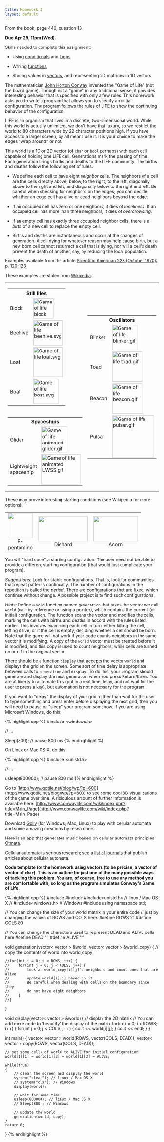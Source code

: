 ```yaml
---
title: Homework 3
layout: default
---
```


From the book, page 440, question 13.

**Due Apr 25, 11pm (Wed).**

Skills needed to complete this assignment:

  - Using [conditionals](/cse230/lecture/conditionals.html) and
    [loops](/cse230/lecture/loops.html)

  - Writing [functions](/cse230/lecture/functions.html)

  - Storing values in [vectors](/cse230/lecture/vectors.html), and
    representing 2D matrices in 1D vectors

The mathematician
[John Horton Conway](http://en.wikipedia.org/wiki/John_Horton_Conway)
invented the "Game of Life" (not the board game). Though not a "game"
in any traditional sense, it provides interesting behavior that is
specified with only a few rules. This homework asks you to write a
program that allows you to specify an initial configuration. The
program follows the rules of LIFE to show the continuing behavior of
the configuration.

LIFE is an organism that lives in a discrete, two-dimensional
world. While this world is actually unlimited, we don't have that
luxury, so we restrict the world to 80 characters wide by 22 character
positions high. If you have access to a larger screen, by all means
use it. It is your choice to make the edges "wrap around" or not.

This world is a 1D or 2D vector (of `char` or `bool` perhaps) with
each cell capable of holding one LIFE cell. Generations mark the
passing of time. Each generation brings births and deaths to the LIFE
community. The births and deaths follow the following set of rules.

  * We define each cell to have eight *neighbor* cells. The neighbors
    of a cell are the cells directly above, below, to the right, to
    the left, diagonally above to the right and left, and diagonally
    below to the right and left. Be careful when checking for
    neighbors on the edges; you can decide whether an edge cell has
    alive or dead neighbors beyond the edge.

  * If an occupied cell has zero or one neighbors, it dies of
    *loneliness*. If an occupied cell has more than three neighbors,
    it dies of *overcrowding*.

  * If an empty cell has exactly three occupied neighbor cells, there
    is a *birth* of a new cell to replace the empty cell.

  * Births and deaths are instantaneous and occur at the changes of
    generation. A cell dying for whatever reason may help cause birth,
    but a new born cell cannot resurrect a cell that is dying, nor
    will a cell's death prevent the death of another, say, by reducing
    the local population.

Examples available from the article <a
href="http://www.ibiblio.org/lifepatterns/october1970.html">Scientific
American 223 (October 1970): p. 120-123</a>

These examples are stolen from <a
href="http://en.wikipedia.org/wiki/Conway%27s_Game_of_Life">Wikipedia</a>.

<div style="font-size: 80%">
  <table border="0" cellpadding="6"
         style="margin-left:auto;margin-right:auto; border: 0;">
    <tr style="border-bottom: 0;">
      <td>
        <table class="wikitable">
          <tr>
            <th colspan="2">Still lifes</th>
          </tr>
          <tr>
            <td>Block</td>
            <td><a href="http://www.wikipedia.org/wiki/File:Game_of_life_block_with_border.svg" class="image"><img alt="Game of life block with border.svg" src="//upload.wikimedia.org/wikipedia/commons/thumb/9/96/Game_of_life_block_with_border.svg/66px-Game_of_life_block_with_border.svg.png" width="66" height="66" /></a></td>
          </tr>
          <tr>
            <td>Beehive</td>
            <td><a href="http://www.wikipedia.org/wiki/File:Game_of_life_beehive.svg" class="image"><img alt="Game of life beehive.svg" src="//upload.wikimedia.org/wikipedia/commons/thumb/6/67/Game_of_life_beehive.svg/98px-Game_of_life_beehive.svg.png" width="98" height="82" /></a></td>
          </tr>
          <tr>
            <td>Loaf</td>
            <td><a href="http://www.wikipedia.org/wiki/File:Game_of_life_loaf.svg" class="image"><img alt="Game of life loaf.svg" src="//upload.wikimedia.org/wikipedia/commons/thumb/f/f4/Game_of_life_loaf.svg/98px-Game_of_life_loaf.svg.png" width="98" height="98" /></a></td>
          </tr>
          <tr>
            <td>Boat</td>
            <td><a href="http://www.wikipedia.org/wiki/File:Game_of_life_boat.svg" class="image"><img alt="Game of life boat.svg" src="//upload.wikimedia.org/wikipedia/commons/thumb/7/7f/Game_of_life_boat.svg/82px-Game_of_life_boat.svg.png" width="82" height="82" /></a></td>
          </tr>
        </table>
      </td>
      <td rowspan="2">
        <table class="wikitable">
          <tr>
            <th colspan="2">Oscillators</th>
          </tr>
          <tr>
            <td>Blinker</td>
            <td><a href="http://www.wikipedia.org/wiki/File:Game_of_life_blinker.gif" class="image"><img alt="Game of life blinker.gif" src="//upload.wikimedia.org/wikipedia/commons/9/95/Game_of_life_blinker.gif" width="82" height="82" /></a></td>
          </tr>
          <tr>
            <td>Toad</td>
            <td><a href="http://www.wikipedia.org/wiki/File:Game_of_life_toad.gif" class="image"><img alt="Game of life toad.gif" src="//upload.wikimedia.org/wikipedia/commons/1/12/Game_of_life_toad.gif" width="98" height="98" /></a></td>
          </tr>
          <tr>
            <td>Beacon</td>
            <td><a href="http://www.wikipedia.org/wiki/File:Game_of_life_beacon.gif" class="image"><img alt="Game of life beacon.gif" src="//upload.wikimedia.org/wikipedia/commons/1/1c/Game_of_life_beacon.gif" width="98" height="98" /></a></td>
          </tr>
          <tr>
            <td>Pulsar</td>
            <td><a href="http://www.wikipedia.org/wiki/File:Game_of_life_pulsar.gif" class="image"><img alt="Game of life pulsar.gif" src="//upload.wikimedia.org/wikipedia/commons/0/07/Game_of_life_pulsar.gif" width="137" height="137" /></a></td>
          </tr>
        </table>
      </td>
    </tr>
    <tr style="border: 0px;"0>
      <td>
        <table class="wikitable">
          <tr>
            <th colspan="2">Spaceships</th>
          </tr>
          <tr>
            <td>Glider</td>
            <td><a href="http://www.wikipedia.org/wiki/File:Game_of_life_animated_glider.gif" class="image"><img alt="Game of life animated glider.gif" src="//upload.wikimedia.org/wikipedia/commons/f/f2/Game_of_life_animated_glider.gif" width="84" height="84" /></a></td>
          </tr>
          <tr>
            <td>Lightweight spaceship</td>
            <td><a href="http://www.wikipedia.org/wiki/File:Game_of_life_animated_LWSS.gif" class="image"><img alt="Game of life animated LWSS.gif" src="//upload.wikimedia.org/wikipedia/commons/3/37/Game_of_life_animated_LWSS.gif" width="126" height="98" /></a></td>
          </tr>
        </table>
      </td>
      <td></td>
    </tr>
  </table>
</div>

These may prove interesting starting conditions (see Wikipedia for
more options).

<table align="center" style="text-align: center; border: 0;">
  <tr style="border-bottom: 0;">
    <td>
      <div class="thumb tright">
        <div class="thumbinner" style="width:84px;"><a href="http://www.wikipedia.org/wiki/File:Game_of_life_fpento.svg" class="image"><img alt="" src="//upload.wikimedia.org/wikipedia/commons/thumb/1/1c/Game_of_life_fpento.svg/82px-Game_of_life_fpento.svg.png" width="82" height="82" class="thumbimage" /></a>
          <div class="thumbcaption">F-pentomino</div>
        </div>
      </div>
    </td>
    <td>
      <div class="thumb tright">
        <div class="thumbinner" style="width:164px;"><a href="http://www.wikipedia.org/wiki/File:Game_of_life_diehard.svg" class="image"><img alt="" src="//upload.wikimedia.org/wikipedia/commons/thumb/9/99/Game_of_life_diehard.svg/162px-Game_of_life_diehard.svg.png" width="162" height="82" class="thumbimage" /></a>
          <div class="thumbcaption">Diehard</div>
        </div>
      </div>
    </td>
    <td>
      <div class="thumb tright">
        <div class="thumbinner" style="width:148px;"><a href="http://www.wikipedia.org/wiki/File:Game_of_life_acorn.svg" class="image"><img alt="" src="//upload.wikimedia.org/wikipedia/commons/thumb/b/b9/Game_of_life_acorn.svg/146px-Game_of_life_acorn.svg.png" width="146" height="82" class="thumbimage" /></a>
          <div class="thumbcaption">Acorn</div>
        </div>
      </div>
    </td>
  </tr>
</table>

You will "hard code" a starting configuration. The user need not be
able to provide a different starting configuration (that would just
complicate your program).

*Suggestions:* Look for stable configurations. That is, look for
communities that repeat patterns continually. The number of
configurations in the repetition is called the *period*. There are
configurations that are fixed, which continue without change. A
possible project is to find such configurations.

*Hints:* Define a `void` function named `generation` that takes the
vector we call `world` (call-by-reference or using a pointer), which
contains the current (or initial) configuration. The function scans
the vector and modifies the cells, marking the cells with births and
deaths in accord with the rules listed earlier. This involves
examining each cell in turn, either killing the cell, letting it live,
or if the cell is empty, deciding whether a cell should be born. Note
that the game will not work if your code counts neighbors in the same
vector it is modifying. A copy of the `world` vector must be created
before it is modified, and this copy is used to count neighbors, while
cells are turned on or off in the original vector.

There should be a function `display` that accepts the vector `world`
and displays the grid on the screen. Some sort of time delay is
appropriate between calls to `generation` and `display`. To do this,
your program should generate and display the next generation when you
press Return/Enter. You are at liberty to automate this (put in a real
time delay, and not wait for the user to press a key), but automation
is not necessary for the program.

If you want to "delay" the display of your grid, rather than wait for
the user to type something and press enter before displaying the next
grid, then you will need to pause or "sleep" your program somehow. If
you are using Microsoft Windows, do this:

{% highlight cpp %}
#include <windows.h>

// ...

Sleep(800); // pause 800 ms
{% endhighlight %}

On Linux or Mac OS X, do this:

{% highlight cpp %}
#include <unistd.h>

// ...

usleep(800000); // pause 800 ms
{% endhighlight %}

Go to
[http://www.qotile.net/blog/wp/?p=600](http://www.qotile.net/blog/wp/?p=600)
to see some cool 3D visualizations of the game over time. A ridiculous
amount of further information is available here:
[http://www.conwaylife.com/wiki/index.php?title=Main_Page](http://www.conwaylife.com/wiki/index.php?title=Main_Page)

Download <a href="http://golly.sourceforge.net/">Golly</a> (for
Windows, Mac, Linux) to play with cellular automata and some amazing
creations by researchers.

Here is an app that generates music based on cellular automata
principles: [Otmata](http://www.earslap.com/projectslab/otomata).

Cellular automata is serious research; see a
[list of journals](http://uncomp.uwe.ac.uk/genaro/Cellular_Automata_Repository/Journals.html)
that publish articles about cellular automata.

**Code template for the homework using vectors (to be precise, a vector of vector of `char`). This is an outline 
for just one of the many possible ways of tackling this problem. You are, of course, free to use any method you 
are comfortable with, so long as the program simulates Conway's Game of Life.**

{% highlight cpp %}
#include<iostream>
#include<vector>
#include<unistd.h> // linux / Mac OS X
// #include<windows.h> // Windows
#include<cstdlib>
using namespace std;

// You can change the size of your world matrix in your entire code 
// just by changing the values of ROWS and COLS here.
#define ROWS 21
#define COLS 80

// You can change the characters used to represent DEAD and ALIVE cells here
#define DEAD  ' '
#define ALIVE '*'

void generation(vector< vector<char> > &world, 
                vector< vector<char> > &world_copy)
{
    // copy the contents of world into world_copy

    //for(int i = 0; i < ROWS; i++) {
    //    for(int j = 0; j < COLS; j++) {
    //        look at world_copy[i][j]'s neighbors and count ones that are alive
    //        update world[i][j] based on it
    //        Be careful when dealing with cells on the boundary since they 
    //        do not have eight neighbors
    //    }
    //}
}

void display(vector< vector<char> > &world)
{
    // display the 2D matrix
    // You can add more code to 'beautify' the display of the matrix
    for(int i = 0; i < ROWS; i++)
        {
            for(int j = 0; j < COLS; j++)
            {
                cout << world[i][j];
            }
            cout << endl;
        }
}

int main()
{
    vector< vector<char> > world(ROWS, vector<char>(COLS, DEAD));
    vector< vector<char> > copy(ROWS, vector<char>(COLS, DEAD));

    // set some cells of world to ALIVE for initial configuration
    world[1][1] = world[1][2] = world[1][3] = ALIVE;

    while(true)
    {
        // clear the screen and display the world
        system("clear"); // linux / Mac OS X
        // system("cls"); // Windows
        display(world);

        // wait for some time
        usleep(800000); // linux / Mac OS X
        // Sleep(800); // Windows

        // update the world
        generation(world, copy);
    }
    return 0;
}
{% endhighlight %}
